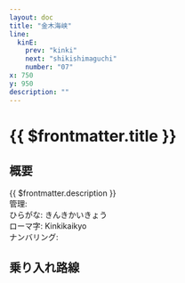 ```yaml
---
layout: doc
title: "金木海峡"
line:
  kinE:
    prev: "kinki"
    next: "shikishimaguchi"
    number: "07"
x: 750
y: 950
description: ""
---
```


# {{ $frontmatter.title }} <ViewinMap />
<!-- ![駅の写真の説明](駅の写真のURL) -->

<Family />

## 概要
{{ $frontmatter.description }}  
管理:   
ひらがな: きんきかいきょう  
ローマ字: Kinkikaikyo  
ナンバリング: <Numberling />

## 乗り入れ路線
<LineInfo />